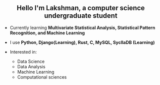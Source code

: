 <h2 align="center">Hello I'm Lakshman, a computer science undergraduate student</h2>

- Currently learning **Multivariate Statistical Analysis, Statistical Pattern Recognition, and Machine Learning**
- I use **Python, Django(Learning), Rust, C, MySQL, SycllaDB (Learning)**
- Interested in:

  - Data Science
  - Data Analysis
  - Machine Learning
  - Computational sciences
